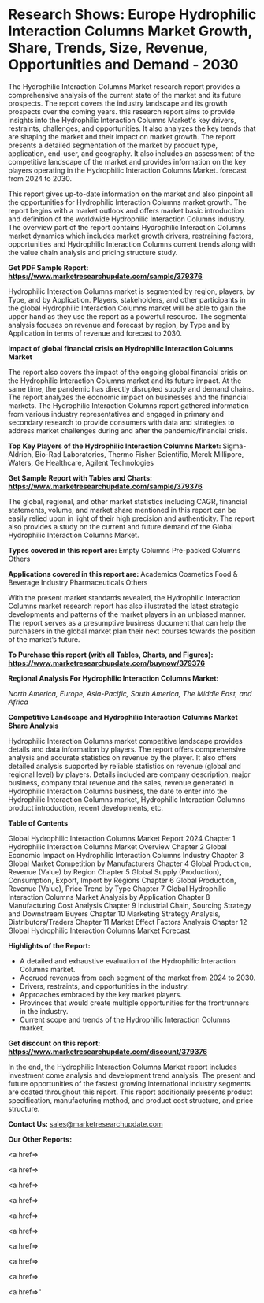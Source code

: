 # Research Shows: Europe Hydrophilic Interaction Columns Market Growth, Share, Trends, Size, Revenue, Opportunities and Demand - 2030

The Hydrophilic Interaction Columns Market research report provides a comprehensive analysis of the current state of the market and its future prospects. The report covers the industry landscape and its growth prospects over the coming years. this research report aims to provide insights into the Hydrophilic Interaction Columns Market's key drivers, restraints, challenges, and opportunities. It also analyzes the key trends that are shaping the market and their impact on market growth. The report presents a detailed segmentation of the market by product type, application, end-user, and geography. It also includes an assessment of the competitive landscape of the market and provides information on the key players operating in the Hydrophilic Interaction Columns Market. forecast from 2024 to 2030.

This report gives up-to-date information on the market and also pinpoint all the opportunities for Hydrophilic Interaction Columns market growth. The report begins with a market outlook and offers market basic introduction and definition of the worldwide Hydrophilic Interaction Columns industry. The overview part of the report contains Hydrophilic Interaction Columns market dynamics which includes market growth drivers, restraining factors, opportunities and Hydrophilic Interaction Columns current trends along with the value chain analysis and pricing structure study.

<strong><b>Get PDF Sample Report: <a href=https://www.marketresearchupdate.com/sample/379376>https://www.marketresearchupdate.com/sample/379376</a></b></strong>

Hydrophilic Interaction Columns market is segmented by region, players, by Type, and by Application. Players, stakeholders, and other participants in the global Hydrophilic Interaction Columns market will be able to gain the upper hand as they use the report as a powerful resource. The segmental analysis focuses on revenue and forecast by region, by Type and by Application in terms of revenue and forecast to 2030.

<strong><b>Impact of global financial crisis on Hydrophilic Interaction Columns Market</b></strong>

The report also covers the impact of the ongoing global financial crisis on the Hydrophilic Interaction Columns market and its future impact. At the same time, the pandemic has directly disrupted supply and demand chains. The report analyzes the economic impact on businesses and the financial markets. The Hydrophilic Interaction Columns report gathered information from various industry representatives and engaged in primary and secondary research to provide consumers with data and strategies to address market challenges during and after the pandemic/financial crisis.

<strong><b>Top Key Players of the Hydrophilic Interaction Columns Market:
</b></strong>Sigma-Aldrich, Bio-Rad Laboratories, Thermo Fisher Scientific, Merck Millipore, Waters, Ge Healthcare, Agilent Technologies<strong><b>
</b></strong>

<strong><b>Get Sample Report with Tables and Charts: <a href=https://www.marketresearchupdate.com/sample/379376>https://www.marketresearchupdate.com/sample/379376</a></b></strong>

The global, regional, and other market statistics including CAGR, financial statements, volume, and market share mentioned in this report can be easily relied upon in light of their high precision and authenticity. The report also provides a study on the current and future demand of the Global Hydrophilic Interaction Columns Market.

<strong><b>Types covered in this report are:
</b></strong>Empty Columns
Pre-packed Columns
Others<strong><b>
</b></strong>

<strong><b>Applications covered in this report are:
</b></strong>Academics
Cosmetics
Food & Beverage Industry
Pharmaceuticals
Others<strong><b>
</b></strong>

With the present market standards revealed, the Hydrophilic Interaction Columns market research report has also illustrated the latest strategic developments and patterns of the market players in an unbiased manner. The report serves as a presumptive business document that can help the purchasers in the global market plan their next courses towards the position of the market’s future.

<strong><b>To Purchase this report (with all Tables, Charts, and Figures): <a href=https://www.marketresearchupdate.com/buynow/379376>https://www.marketresearchupdate.com/buynow/379376</a></b></strong>

<strong><b>Regional Analysis For Hydrophilic Interaction Columns Market:</b></strong>

<em><i>North America, Europe, Asia-Pacific, South America, The Middle East, and Africa</i></em>

<strong><b>Competitive Landscape and Hydrophilic Interaction Columns Market Share Analysis</b></strong>

Hydrophilic Interaction Columns market competitive landscape provides details and data information by players. The report offers comprehensive analysis and accurate statistics on revenue by the player. It also offers detailed analysis supported by reliable statistics on revenue (global and regional level) by players. Details included are company description, major business, company total revenue and the sales, revenue generated in Hydrophilic Interaction Columns business, the date to enter into the Hydrophilic Interaction Columns market, Hydrophilic Interaction Columns product introduction, recent developments, etc.

<strong><b>Table of Contents</b></strong>

Global Hydrophilic Interaction Columns Market Report 2024
Chapter 1 Hydrophilic Interaction Columns Market Overview
Chapter 2 Global Economic Impact on Hydrophilic Interaction Columns Industry
Chapter 3 Global Market Competition by Manufacturers
Chapter 4 Global Production, Revenue (Value) by Region
Chapter 5 Global Supply (Production), Consumption, Export, Import by Regions
Chapter 6 Global Production, Revenue (Value), Price Trend by Type
Chapter 7 Global Hydrophilic Interaction Columns Market Analysis by Application
Chapter 8 Manufacturing Cost Analysis
Chapter 9 Industrial Chain, Sourcing Strategy and Downstream Buyers
Chapter 10 Marketing Strategy Analysis, Distributors/Traders
Chapter 11 Market Effect Factors Analysis
Chapter 12 Global Hydrophilic Interaction Columns Market Forecast

<strong><b>Highlights of the Report:</b></strong>

- A detailed and exhaustive evaluation of the Hydrophilic Interaction Columns market.
- Accrued revenues from each segment of the market from 2024 to 2030.
- Drivers, restraints, and opportunities in the industry.
- Approaches embraced by the key market players.
- Provinces that would create multiple opportunities for the frontrunners in the industry.
- Current scope and trends of the Hydrophilic Interaction Columns market.

<strong><b>Get discount on this report: <a href=https://www.marketresearchupdate.com/discount/379376>https://www.marketresearchupdate.com/discount/379376</a></b></strong>

In the end, the Hydrophilic Interaction Columns Market report includes investment come analysis and development trend analysis. The present and future opportunities of the fastest growing international industry segments are coated throughout this report. This report additionally presents product specification, manufacturing method, and product cost structure, and price structure.

<strong><b>Contact Us:
</b></strong>sales@marketresearchupdate.com

<strong>Our Other Reports:</strong>

<a href=></a>

<a href=></a>

<a href=></a>

<a href=></a>

<a href=></a>

<a href=></a>

<a href=></a>

<a href=></a>

<a href=></a>

<a href=></a>"
